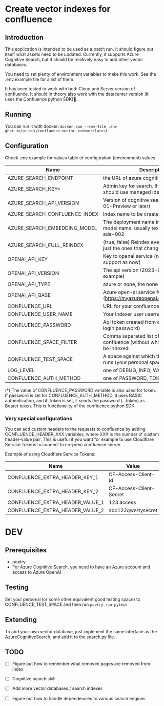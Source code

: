 # Create vector indexes for confluence
## Introduction
This application is intended to be used as a batch run. It should figure out itself what assets need to be updated.
Currently, it supports Azure Cognitive Search, but it should be relatively easy to add other vector databases.

You need to set plenty of environment variables to make this work. See the .env.example file for a list of them.

It has been tested to work with both Cloud and Server version of confluence. It should in theory also work with the datacenter version (it uses the Confluence python SDK)🤞.

## Running
You can run it with docker:
`docker run --env-file .env ghcr.io/piizei/confluence-vector-indexer:latest`

## Configuration
Check .env.example for values
table of configuration (environment) values

| Name                          | Description                                                                              | Default                |
|-------------------------------|------------------------------------------------------------------------------------------|------------------------|
| AZURE_SEARCH_ENDPOINT         | the URL of azure cognitive search                                                        |                        |
| AZURE_SEARCH_KEY=             | Admin key for search. If not specified, should use managed identity.                     |                        |
| AZURE_SEARCH_API_VERSION      | Version of cognitive search api (2023-07-01-Preview or later)                            | 2023-07-01-Preview     |
| AZURE_SEARCH_CONFLUENCE_INDEX | Index name to be created for confluence.                                                 | confluence             |
| AZURE_SEARCH_EMBEDDING_MODEL  | The deployment name in Azure OpenAi or model name, usually text-embedding-ada-002        | text-embedding-ada-002 |
| AZURE_SEARCH_FULL_REINDEX     | (true, false) Reindex every page (normally just the ones that changed after last index)  | false                  |
| OPENAI_API_KEY                | Key to openai service (no managed identity support as now)                               |                        |
| OPENAI_API_VERSION            | The api version (2023-05-15 for example)                                                 |                        |
| OPENAI_API_TYPE               | azure or none, the none is not tested.                                                   |                        |
| OPENAI_API_BASE               | Azure open-ai service full url (https://myazureopenai.openai.azure.com/)                 |                        |
| CONFLUENCE_URL                | URL for your confluence cloud instance.                                                  |                        |
| CONFLUENCE_USER_NAME          | Your indexer user username                                                               |                        |
| CONFLUENCE_PASSWORD           | Api token created from confluence (not login password)                                   |                        |
| CONFLUENCE_SPACE_FILTER       | Comma separated list of Spaces in confluence (without whitespaces) that will be indexed. |                        |
| CONFLUENCE_TEST_SPACE         | A space against which the integration test runs (your personal space for example)        |                        |
| LOG_LEVEL                     | one of DEBUG, INFO, WARNING                                                              | WARNING                |
| CONFLUENCE_AUTH_METHOD        | one of PASSWORD, TOKEN(*)                                                                | PASSWORD               |

(*) The value of CONFLUENCE_PASSWORD variable is also used for token. 
If password is set for CONFLUENCE_AUTH_METHOD, it uses BASIC authentication, and if Token is set, it sends the password (...token) as Bearer token.
This is functionality of the confluence python SDK.

### Very special configurations
You can add custom headers to the requests to confluence by adding CONFLUENCE_HEADER_XXX variables, where XXX is the number of custom header-value pair.
This is useful if you want for example to use Cloudflare Service Tokens to connect to on-prem confluence server.

Example of using Cloudflare Service Tokens:

| Name                            | Value                   |
|---------------------------------|-------------------------|
| CONFLUENCE_EXTRA_HEADER_KEY_1   | CF-Access-Client-Id     | 
| CONFLUENCE_EXTRA_HEADER_KEY_2   | CF-Access-Client-Secret | 
| CONFLUENCE_EXTRA_HEADER_VALUE_1 | 123.access              |                                                       | 
| CONFLUENCE_EXTRA_HEADER_VALUE_2 | abc123qwertysecret      |


# DEV
## Prerequisites
- poetry
- For Azure Cognitive Search, you need to have an Azure account and access to Azure OpenAI

## Testing
Set your personal (or some other equivalent good testing space) to CONFLUENCE_TEST_SPACE and then run
`poetry run pytest`

## Extending
To add your own vector database, just implement the same interface as the AzureCognitiveSearch,
and add it to the search.py file.

## TODO
- [ ] Figure out how to remember what removed pages are removed from index
- [ ] Cognitive search skill
- [ ] Add more vector databases / search indexes
- [ ] Figure out how to handle dependencies to various search engines

